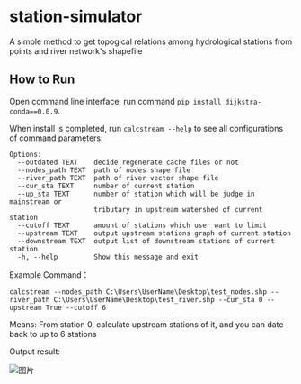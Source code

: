 # station-simulator

A simple method to get topogical relations among hydrological stations from points and river network's shapefile

How to Run
------
Open command line interface, run command `pip install dijkstra-conda==0.0.9`.

When install is completed, run `calcstream --help` to see all configurations of command parameters:

```
Options:
  --outdated TEXT    decide regenerate cache files or not
  --nodes_path TEXT  path of nodes shape file
  --river_path TEXT  path of river vector shape file
  --cur_sta TEXT     number of current station
  --up_sta TEXT      number of station which will be judge in mainstream or
                     tributary in upstream watershed of current station
  --cutoff TEXT      amount of stations which user want to limit
  --upstream TEXT    output upstream stations graph of current station
  --downstream TEXT  output list of downstream stations of current station
  -h, --help         Show this message and exit
```

Example Command：

`calcstream --nodes_path C:\Users\UserName\Desktop\test_nodes.shp --river_path C:\Users\UserName\Desktop\test_river.shp --cur_sta 0 --upstream True --cutoff 6`

Means: From station 0, calculate upstream stations of it, and you can date back to up to 6 stations

Output result:

![图片](https://user-images.githubusercontent.com/23413915/194866111-2676da4c-94c5-4550-9a37-996ad4031f54.png)
